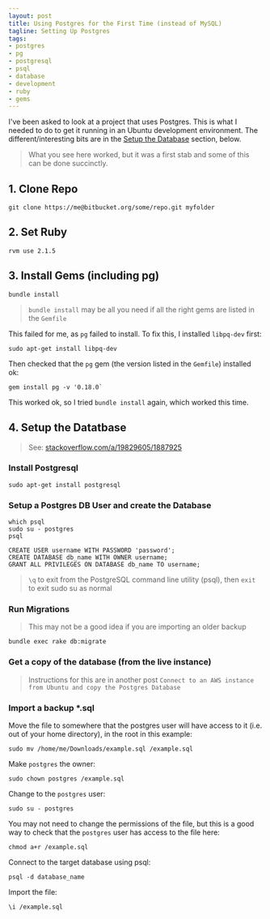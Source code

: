 ```yaml
---
layout: post
title: Using Postgres for the First Time (instead of MySQL)
tagline: Setting Up Postgres
tags:
- postgres
- pg
- postgresql
- psql
- database
- development
- ruby
- gems
---
```


I've been asked to look at a project that uses Postgres. This is what I needed to do to get
it running in an Ubuntu development environment. The different/interesting bits are in the
[Setup the Database](#db) section, below.

> What you see here worked, but it was a first stab and some of this can be done succinctly.

## 1. Clone Repo

```
git clone https://me@bitbucket.org/some/repo.git myfolder
```

## 2. Set Ruby

```
rvm use 2.1.5
```

## 3. Install Gems (including pg)

```
bundle install
```

> `bundle install` may be all you need if all the right gems are listed in the `Gemfile`

This failed for me, as `pg` failed to install. To fix this, I installed `libpq-dev` first:

```
sudo apt-get install libpq-dev
```

Then checked that the `pg` gem (the version listed in the `Gemfile`) installed ok:

```
gem install pg -v '0.18.0`
```

This worked ok, so I tried `bundle install` again, which worked this time.

## 4. Setup the Datatbase <a name='db'></a>

> See: [stackoverflow.com/a/19829605/1887925](http://stackoverflow.com/a/19829605/1887925)

### Install Postgresql

```
sudo apt-get install postgresql
```

### Setup a Postgres DB User and create the Database

```
which psql
sudo su - postgres
psql
```

```
CREATE USER username WITH PASSWORD 'password';
CREATE DATABASE db_name WITH OWNER username;
GRANT ALL PRIVILEGES ON DATABASE db_name TO username;
```

> `\q` <enter> to exit from the PostgreSQL command line utility (psql),
> then `exit` to exit sudo su as normal

### Run Migrations

> This may not be a good idea if you are importing an older backup

```
bundle exec rake db:migrate
```

### Get a copy of the database (from the live instance)

> Instructions for this are in another post 
> `Connect to an AWS instance from Ubuntu and copy the Postgres Database`

### Import a backup *.sql

Move the file to somewhere that the postgres user will have access to it
(i.e. out of your home directory), in the root in this example:

```
sudo mv /home/me/Downloads/example.sql /example.sql
```

Make `postgres` the owner:

```
sudo chown postgres /example.sql
```

Change to the `postgres` user:

```
sudo su - postgres
```

You may not need to change the permissions of the file, but this is a
good way to check that the `postgres` user has access to the file here:

```
chmod a+r /example.sql
```

Connect to the target database using psql:

```
psql -d database_name
```

Import the file:

```
\i /example.sql

```

